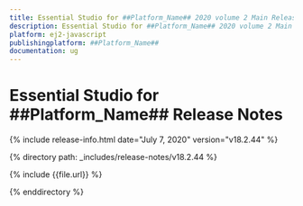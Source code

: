 ```yaml
---
title: Essential Studio for ##Platform_Name## 2020 volume 2 Main Release Release Notes  
description: Essential Studio for ##Platform_Name## 2020 volume 2 Main Release Release Notes  
platform: ej2-javascript
publishingplatform: ##Platform_Name##
documentation: ug
---
```


# Essential Studio for  ##Platform_Name##  Release Notes  

{% include release-info.html date="July 7, 2020"   version="v18.2.44"  %} 

{% directory path: _includes/release-notes/v18.2.44 %}

{% include {{file.url}} %}

{% enddirectory %}
